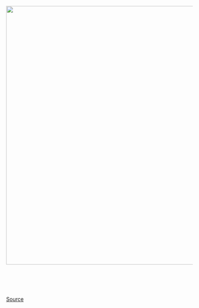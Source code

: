 <img src='https://cdn.vox-cdn.com/thumbor/tzW6FemtKpjG0c12fGvMXR-o0U8=/0x0:1323x883/1200x800/filters:focal(557x337:767x547)/cdn.vox-cdn.com/uploads/chorus_image/image/66701147/hOoRzgG.0.png' width='700px' /><br/>
<br/><br/><br/><br/><br/>
<a href='https://www.theverge.com/2020/4/24/21234170/microsoft-word-two-spaces-period-error-correction-great-space-debate'> Source <a/>